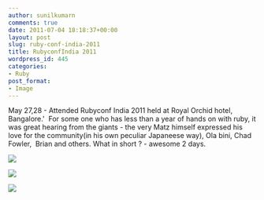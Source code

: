 ```yaml
---
author: sunilkumarn
comments: true
date: 2011-07-04 18:18:37+00:00
layout: post
slug: ruby-conf-india-2011
title: RubyconfIndia 2011
wordpress_id: 445
categories:
- Ruby
post_format:
- Image
---
```


May 27,28 - Attended Rubyconf India 2011 held at Royal Orchid hotel, Bangalore.'  For some one who has less than a year of hands on with ruby, it was great hearing from the giants - the very Matz himself expressed his love for the community(in his own peculiar Japaneese way), Ola bini, Chad Fowler,  Brian and others. What in short ? - awesome 2 days.

[![](http://sunilkumarn.files.wordpress.com/2011/07/255789_178700702184127_100001325964091_432000_4010094_n.jpg)](http://sunilkumarn.files.wordpress.com/2011/07/255789_178700702184127_100001325964091_432000_4010094_n.jpg)

[![](http://sunilkumarn.files.wordpress.com/2011/07/254387_178700228850841_100001325964091_431985_2535899_n1.jpg)](http://sunilkumarn.files.wordpress.com/2011/07/254387_178700228850841_100001325964091_431985_2535899_n1.jpg)

[
](http://sunilkumarn.files.wordpress.com/2011/07/254387_178700228850841_100001325964091_431985_2535899_n1.jpg)

[
](http://sunilkumarn.files.wordpress.com/2011/07/254387_178700232184174_100001325964091_431986_2209738_n.jpg)[![](http://sunilkumarn.files.wordpress.com/2011/07/254387_178700232184174_100001325964091_431986_2209738_n.jpg)](http://sunilkumarn.files.wordpress.com/2011/07/254387_178700232184174_100001325964091_431986_2209738_n.jpg)

